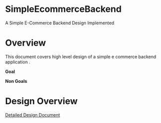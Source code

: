 # SimpleEcommerceBackend
A Simple E-Commerce Backend Design Implemented 

# Overview
This document covers high level design of a simple e commerce backend application . 

**Goal**

**Non Goals**



# Design Overview



 


[Detailed Design Document](https://docs.google.com/document/d/1fFITx5TCWfoWypKJNDXtGzHyXaj1hvZhUBOHkWcrMIw/edit?usp=sharing)



 
